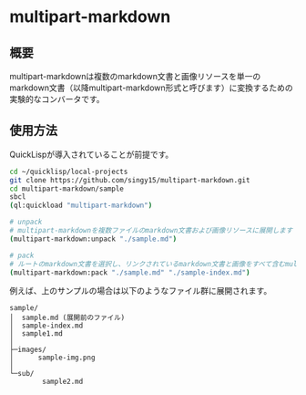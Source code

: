 # multipart-markdown

## 概要

multipart-markdownは複数のmarkdown文書と画像リソースを単一のmarkdown文書（以降multipart-markdown形式と呼びます）に変換するための実験的なコンバータです。



## 使用方法

QuickLispが導入されていることが前提です。

```sh
cd ~/quicklisp/local-projects
git clone https://github.com/singy15/multipart-markdown.git
cd multipart-markdown/sample
sbcl
(ql:quickload "multipart-markdown")

# unpack
# multipart-markdownを複数ファイルのmarkdown文書および画像リソースに展開します
(multipart-markdown:unpack "./sample.md")

# pack
# ルートのmarkdown文書を選択し、リンクされているmarkdown文書と画像をすべて含むmultipart-markdownを書き出します
(multipart-markdown:pack "./sample.md" "./sample-index.md")

```

例えば、上のサンプルの場合は以下のようなファイル群に展開されます。

```
sample/
│  sample.md (展開前のファイル)
│  sample-index.md
│  sample1.md
│
├─images/
│      sample-img.png
│
└─sub/
        sample2.md
```



